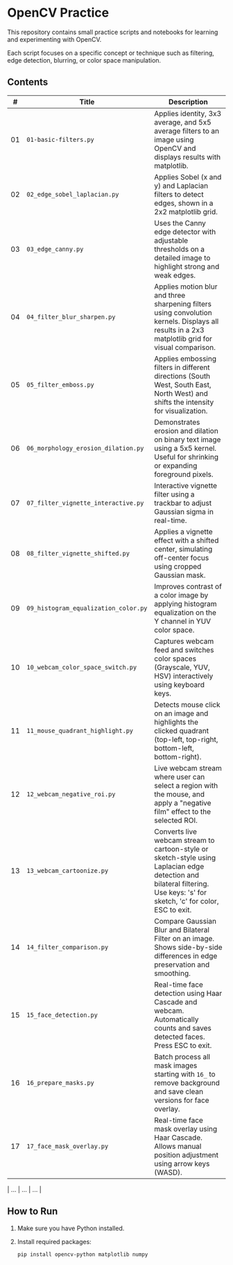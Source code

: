 # OpenCV Practice

This repository contains small practice scripts and notebooks for learning and experimenting with OpenCV.

Each script focuses on a specific concept or technique such as filtering, edge detection, blurring, or color space manipulation.

## Contents

| # | Title | Description |
|---|-------|-------------|
| 01 | `01-basic-filters.py` | Applies identity, 3x3 average, and 5x5 average filters to an image using OpenCV and displays results with matplotlib. |
| 02 | `02_edge_sobel_laplacian.py` | Applies Sobel (x and y) and Laplacian filters to detect edges, shown in a 2x2 matplotlib grid. |
| 03 | `03_edge_canny.py`          | Uses the Canny edge detector with adjustable thresholds on a detailed image to highlight strong and weak edges. |
| 04 | `04_filter_blur_sharpen.py` | Applies motion blur and three sharpening filters using convolution kernels. Displays all results in a 2x3 matplotlib grid for visual comparison. |
| 05 | `05_filter_emboss.py` | Applies embossing filters in different directions (South West, South East, North West) and shifts the intensity for visualization. |
| 06 | `06_morphology_erosion_dilation.py` | Demonstrates erosion and dilation on binary text image using a 5x5 kernel. Useful for shrinking or expanding foreground pixels. |
| 07 | `07_filter_vignette_interactive.py` | Interactive vignette filter using a trackbar to adjust Gaussian sigma in real-time. |
| 08 | `08_filter_vignette_shifted.py` | Applies a vignette effect with a shifted center, simulating off-center focus using cropped Gaussian mask. |
| 09 | `09_histogram_equalization_color.py` | Improves contrast of a color image by applying histogram equalization on the Y channel in YUV color space. |
| 10 | `10_webcam_color_space_switch.py` | Captures webcam feed and switches color spaces (Grayscale, YUV, HSV) interactively using keyboard keys. |
| 11 | `11_mouse_quadrant_highlight.py` | Detects mouse click on an image and highlights the clicked quadrant (top-left, top-right, bottom-left, bottom-right). |
| 12 | `12_webcam_negative_roi.py` | Live webcam stream where user can select a region with the mouse, and apply a "negative film" effect to the selected ROI. |
| 13 | `13_webcam_cartoonize.py` | Converts live webcam stream to cartoon-style or sketch-style using Laplacian edge detection and bilateral filtering. Use keys: 's' for sketch, 'c' for color, ESC to exit. |
| 14 | `14_filter_comparison.py` | Compare Gaussian Blur and Bilateral Filter on an image. Shows side-by-side differences in edge preservation and smoothing. |
| 15 | `15_face_detection.py` | Real-time face detection using Haar Cascade and webcam. Automatically counts and saves detected faces. Press ESC to exit. |
| 16 | `16_prepare_masks.py` | Batch process all mask images starting with `16_` to remove background and save clean versions for face overlay. |
| 17 | `17_face_mask_overlay.py` | Real-time face mask overlay using Haar Cascade. Allows manual position adjustment using arrow keys (WASD). |

| ... | ... | ... |

## How to Run

1. Make sure you have Python installed.
2. Install required packages:

   ```bash
   pip install opencv-python matplotlib numpy
